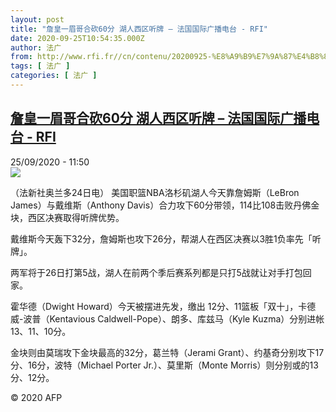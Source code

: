 ```yaml
---
layout: post
title: "詹皇一眉哥合砍60分 湖人西区听牌 – 法国国际广播电台 - RFI"
date: 2020-09-25T10:54:35.000Z
author: 法广
from: http://www.rfi.fr//cn/contenu/20200925-%E8%A9%B9%E7%9A%87%E4%B8%80%E7%9C%89%E5%93%A5%E5%90%88%E7%A0%8D60%E5%88%86-%E6%B9%96%E4%BA%BA%E8%A5%BF%E5%8C%BA%E5%90%AC%E7%89%8C
tags: [ 法广 ]
categories: [ 法广 ]
---
```

<!--1601031275000-->
[詹皇一眉哥合砍60分 湖人西区听牌 – 法国国际广播电台 - RFI](http://www.rfi.fr//cn/contenu/20200925-%E8%A9%B9%E7%9A%87%E4%B8%80%E7%9C%89%E5%93%A5%E5%90%88%E7%A0%8D60%E5%88%86-%E6%B9%96%E4%BA%BA%E8%A5%BF%E5%8C%BA%E5%90%AC%E7%89%8C)
------

<div>
<div>25/09/2020 - 11:50</div><img src="https://s.rfi.fr/media/display/b0d46be4-ff16-11ea-bbd5-005056bff430/w:310/p:16x9/spo0004b.200925175002.jpg"><div class="t-content__body u-clearfix">            <p>（法新社奥兰多24日电）    美国职篮NBA洛杉矶湖人今天靠詹姆斯（LeBron James）与戴维斯（Anthony Davis）合力攻下60分带领，114比108击败丹佛金块，西区决赛取得听牌优势。</p><p>    戴维斯今天轰下32分，詹姆斯也攻下26分，帮湖人在西区决赛以3胜1负率先「听牌」。</p><p>    两军将于26日打第5战，湖人在前两个季后赛系列都是只打5战就让对手打包回家。</p><p>    霍华德（Dwight Howard）今天被摆进先发，缴出 12分、11篮板「双十」，卡德威-波普（Kentavious Caldwell-Pope）、朗多、库兹马（Kyle Kuzma）分别进帐13、11、10分。</p><p>    金块则由莫瑞攻下金块最高的32分，葛兰特（Jerami Grant）、约基奇分别攻下17分、16分，波特（Michael Porter Jr.）、莫里斯（Monte Morris）则分别或的13分、12分。</p>            <p class="t-copyright">© 2020 AFP</p>        </div>
</div>
